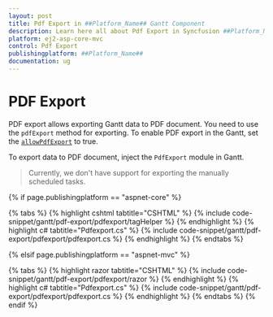 ```yaml
---
layout: post
title: Pdf Export in ##Platform_Name## Gantt Component
description: Learn here all about Pdf Export in Syncfusion ##Platform_Name## Gantt component of Syncfusion Essential JS 2 and more.
platform: ej2-asp-core-mvc
control: Pdf Export
publishingplatform: ##Platform_Name##
documentation: ug
---
```



# PDF Export

PDF export allows exporting Gantt data to PDF document. You need to use the `pdfExport` method for exporting. To enable PDF export in the Gantt, set the [`allowPdfExport`](https://help.syncfusion.com/cr/aspnetcore-js2/Syncfusion.EJ2.Gantt.Gantt.html#Syncfusion_EJ2_Gantt_Gantt_AllowPdfExport) to true.

To export data to PDF document, inject the `PdfExport` module in Gantt.

> Currently, we don't have support for exporting the manually scheduled tasks.

{% if page.publishingplatform == "aspnet-core" %}

{% tabs %}
{% highlight cshtml tabtitle="CSHTML" %}
{% include code-snippet/gantt/pdf-export/pdfexport/tagHelper %}
{% endhighlight %}
{% highlight c# tabtitle="Pdfexport.cs" %}
{% include code-snippet/gantt/pdf-export/pdfexport/pdfexport.cs %}
{% endhighlight %}
{% endtabs %}

{% elsif page.publishingplatform == "aspnet-mvc" %}

{% tabs %}
{% highlight razor tabtitle="CSHTML" %}
{% include code-snippet/gantt/pdf-export/pdfexport/razor %}
{% endhighlight %}
{% highlight c# tabtitle="Pdfexport.cs" %}
{% include code-snippet/gantt/pdf-export/pdfexport/pdfexport.cs %}
{% endhighlight %}
{% endtabs %}
{% endif %}